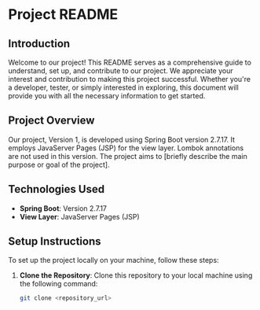 # Project README

## Introduction

Welcome to our project! This README serves as a comprehensive guide to understand, set up, and contribute to our project. We appreciate your interest and contribution to making this project successful. Whether you're a developer, tester, or simply interested in exploring, this document will provide you with all the necessary information to get started.

## Project Overview

Our project, Version 1, is developed using Spring Boot version 2.7.17. It employs JavaServer Pages (JSP) for the view layer. Lombok annotations are not used in this version. The project aims to [briefly describe the main purpose or goal of the project].

## Technologies Used

- **Spring Boot**: Version 2.7.17
- **View Layer**: JavaServer Pages (JSP)

## Setup Instructions

To set up the project locally on your machine, follow these steps:

1. **Clone the Repository**: Clone this repository to your local machine using the following command:
   ```bash
   git clone <repository_url>
